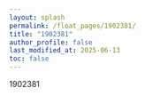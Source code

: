 ```yaml
---
layout: splash
permalink: /float_pages/1902381/
title: "1902381"
author_profile: false
last_modified_at: 2025-06-13
toc: false
---
```

 
1902381
